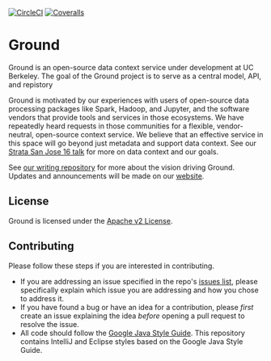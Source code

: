 [![CircleCI](https://circleci.com/gh/ground-context/ground.png?circle-token=4b494a01575da18eecdbbb180b89c2d8bd18cdb0)](https://circleci.com/gh/ground-context/ground-context)
[![Coveralls](https://img.shields.io/coveralls/ground-context/ground.svg)](https://coveralls.io/github/ground-context/ground)


# Ground

Ground is an open-source data context service under development at UC Berkeley. The goal of the Ground project is to serve as a central model, API, and repistory 


Ground is motivated by our experiences with users of open-source data processing packages like Spark, Hadoop, and Jupyter, and the software vendors
that provide tools and services in those ecosystems. We have repeatedly heard
requests in those communities for a flexible, vendor-neutral, open-source
context service. We believe that an effective service in this space will go
beyond just metadata and support data context. See our [Strata San Jose 16
talk](https://speakerdeck.com/vikrams/grounding-big-data) for more on data
context and our goals.

See [our writing repository](https://github.com/ground-context/writing) for
more about the vision driving Ground. Updates and announcements will be made on
our [website](http://www.ground-context.org).

## License

Ground is licensed under the [Apache v2
License](http://www.apache.org/licenses/LICENSE-2.0). 

## Contributing 

Please follow these steps if you are interested in contributing.

* If you are addressing an issue specified in the repo's [issues
list](https://github.com/ground-context/ground/issues), please specifically
explain which issue you are addressing and how you chose to address it.
* If you have found a bug or have an idea for a contribution, please *first*
create an issue explaining the idea *before* opening a pull request to resolve
the issue.
* All code should follow the [Google Java Style
Guide](https://google.github.io/styleguide/javaguide.html). This repository
contains IntelliJ and Eclipse styles based on the Google Java Style Guide.
